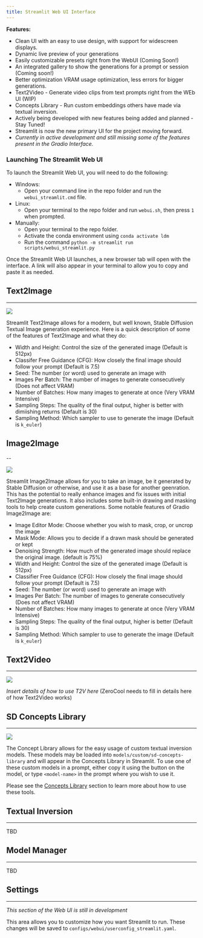 ```yaml
---
title: Streamlit Web UI Interface
---
```

<!--
This file is part of sygil-webui (https://github.com/Sygil-Dev/sygil-webui/).

Copyright 2022 Sygil-Dev team.
This program is free software: you can redistribute it and/or modify
it under the terms of the GNU Affero General Public License as published by
the Free Software Foundation, either version 3 of the License, or
(at your option) any later version.

This program is distributed in the hope that it will be useful,
but WITHOUT ANY WARRANTY; without even the implied warranty of
MERCHANTABILITY or FITNESS FOR A PARTICULAR PURPOSE.  See the
GNU Affero General Public License for more details.

You should have received a copy of the GNU Affero General Public License
along with this program.  If not, see <http://www.gnu.org/licenses/>.
-->

**Features:**
- Clean UI with an easy to use design, with support for widescreen displays.
- Dynamic live preview of your generations
- Easily customizable presets right from the WebUI (Coming Soon!)
- An integrated gallery to show the generations for a prompt or session (Coming soon!)
- Better optimization VRAM usage optimization, less errors for bigger generations.
- Text2Video - Generate video clips from text prompts right from the WEb UI (WIP)
- Concepts Library - Run custom embeddings others have made via textual inversion.
- Actively being developed with new features being added and planned - Stay Tuned!
- Streamlit is now the new primary UI for the project moving forward.
- *Currently in active development and still missing some of the features present in the Gradio Interface.*

### Launching The Streamlit Web UI

To launch the Streamlit Web UI, you will need to do the following:

- Windows:
    - Open your command line in the repo folder and run the `webui_streamlit.cmd` file.
- Linux:
    - Open your terminal to the repo folder and run `webui.sh`, then press `1` when prompted.
- Manually:
    - Open your terminal to the repo folder.
    - Activate the conda environment using `conda activate ldm`
    - Run the command `python -m streamlit run scripts/webui_streamlit.py`

Once the Streamlit Web UI launches, a new browser tab will open with the interface. A link will also appear in your terminal to allow you to copy and paste it as needed.

## Text2Image
---

![](../images/streamlit/streamlit-t2i.png)

Streamlit Text2Image allows for a modern, but well known, Stable Diffusion Textual Image generation experience. Here is a quick description of some of the features of Text2Image and what they do:

- Width and Height: Control the size of the generated image (Default is 512px)
- Classifer Free Guidance (CFG): How closely the final image should follow your prompt (Default is 7.5)
- Seed: The number (or word) used to generate an image with
- Images Per Batch: The number of images to generate consecutively (Does not affect VRAM)
- Number of Batches: How many images to generate at once (Very VRAM Intensive)
- Sampling Steps: The quality of the final output, higher is better with dimiishing returns (Default is 30)
- Sampling Method: Which sampler to use to generate the image (Default is `k_euler`)

## Image2Image

--

![](../images/streamlit/streamlit-i2i.png)

Streamlit Image2Image allows for you to take an image, be it generated by Stable Diffusion or otherwise, and use it as a base for another geenration. This has the potential to really enhance images and fix issues with initial Text2Image generations. It also includes some built-in drawing and masking tools to help create custom generations. Some notable features of Gradio Image2Image are:

- Image Editor Mode: Choose whether you wish to mask, crop, or uncrop the image
- Mask Mode: Allows you to decide if a drawn mask should be generated or kept
- Denoising Strength: How much of the generated image should replace the original image. (default is 75%)
- Width and Height: Control the size of the generated image (Default is 512px)
- Classifier Free Guidance (CFG): How closely the final image should follow your prompt (Default is 7.5)
- Seed: The number (or word) used to generate an image with
- Images Per Batch: The number of images to generate consecutively (Does not affect VRAM)
- Number of Batches: How many images to generate at once (Very VRAM Intensive)
- Sampling Steps: The quality of the final output, higher is better (Default is 30)
- Sampling Method: Which sampler to use to generate the image (Default is `k_euler`)

## Text2Video

---

![](../images/streamlit/streamlit-t2v.png)

*Insert details of how to use T2V here*
(ZeroCool needs to fill in details here of how Text2Video works)

## SD Concepts Library

---

![](../images/streamlit/streamlit-concepts.png)

The Concept Library allows for the easy usage of custom textual inversion models. These models may be loaded into `models/custom/sd-concepts-library` and will appear in the Concepts Library in Streamlit. To use one of these custom models in a prompt, either copy it using the button on the model, or type `<model-name>` in the prompt where you wish to use it.

Please see the [Concepts Library](https://github.com/Sygil-Dev/sygil-webui/blob/master/docs/7.concepts-library.md) section to learn more about how to use these tools.

## Textual Inversion

---

TBD

## Model Manager

---

TBD

## Settings

---

*This section of the Web UI is still in development*

This area allows you to customize how you want Streamlit to run. These changes will be saved to `configs/webui/userconfig_streamlit.yaml`. 

